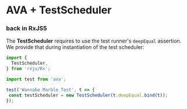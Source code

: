 # AVA + TestScheduler
### back in RxJS5

The **TestScheduler** requires to use the test runner's `deepEqual` assertion. We provide that during instantiation of the test scheduler:

```javascript
import {
  TestScheduler,
} from 'rxjs/Rx';

import test from 'ava';

test('Wannabe Marble Test', t => {
 const testScheduler = new TestScheduler(t.deepEqual.bind(t));
});
```